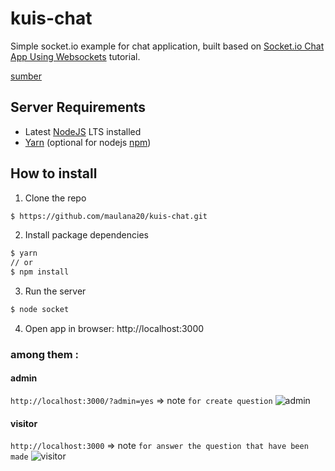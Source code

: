 # kuis-chat

Simple socket.io example for chat application, built based on [Socket.io Chat App Using Websockets](https://www.youtube.com/watch?v=tHbCkikFfDE&t=2068) tutorial.

[sumber](https://github.com/nafiesl/iochat.git)

## Server Requirements

- Latest [NodeJS](https://nodejs.org/en) LTS installed
- [Yarn](https://yarnpkg.com/en/docs/install) (optional for nodejs [npm](https://www.npmjs.com/get-npm))

## How to install

1. Clone the repo

```bash
$ https://github.com/maulana20/kuis-chat.git
```

2. Install package dependencies

```bash
$ yarn
// or
$ npm install
```

3. Run the server

```bash
$ node socket
```

4. Open app in browser: http://localhost:3000

### among them :
#### admin
`http://localhost:3000/?admin=yes` => note `for create question`
![admin](screenshots/admin.png "admin")
#### visitor
`http://localhost:3000` => note `for answer the question that have been made`
![visitor](screenshots/visitor.png "visitor")
